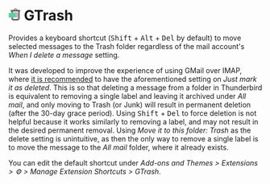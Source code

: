 # <img width="24" height="24" src="icon.svg"> GTrash

Provides a keyboard shortcut (<kbd>Shift</kbd> + <kbd>Alt</kbd> + <kbd>Del</kbd> by default) to move selected messages to the Trash folder regardless of the mail account's _When I delete a message_ setting.

It was developed to improve the experience of using GMail over IMAP, where [it is recommended][0] to have the aforementioned setting on _Just mark it as deleted_.
This is so that deleting a message from a folder in Thunderbird is equivalent to removing a single label and leaving it archived under _All mail_,
and only moving to Trash (or Junk) will result in permanent deletion (after the 30-day grace period).
Using <kbd>Shift</kbd> + <kbd>Del</kbd>  to force deletion is not helpful because it works similarly to removing a label, and may not result in the desired permanent removal.
Using _Move it to this folder: Trash_ as the delete setting is unintuitive,
as then the only way to remove a single label is to move the message to the _All mail_ folder, where it already exists.

You can edit the default shortcut under _Add-ons and Themes > Extensions > :gear: > Manage Extension Shortcuts > GTrash_.

[0]: https://support.google.com/mail/answer/78892?hl=en#zippy=%2Cthunderbird